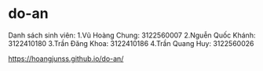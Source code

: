 # do-an
Danh sách sinh viên:
1.Vũ Hoàng Chung: 3122560007 
2.Nguễn Quốc Khánh: 3122410180
3.Trần Đăng Khoa: 3122410186
4.Trần Quang Huy: 3122560026

https://hoangjunss.github.io/do-an/
